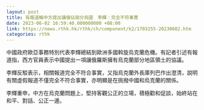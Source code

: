 ```yaml
---
layout: post
title: 有報道稱中方提出讓俄佔部分烏國　李輝：完全不符事實
date: 2023-06-02 16:59:40.000000000 +08:00
link: https://news.rthk.hk/rthk/ch/component/k2/1703255-20230602.htm
categories: rthk
---
```


中國政府歐亞事務特別代表李輝總結到歐洲多國斡旋烏克蘭危機。有記者引述有報道指，西方官員表示中國提出一項讓俄羅斯擁有烏克蘭部分地區領土的協議。

李輝反駁表示，相關報道完全不符合事實，又指烏克蘭外長庫列巴作出澄清，說明有關虛假報道不僅完全不符合事實，亦明顯是在挑撥中國和烏克蘭的關係。

李輝重申，中方在烏克蘭問題上，堅持客觀公正的立場，積極勸和促談，始終站在和平、對話、公正一邊。
